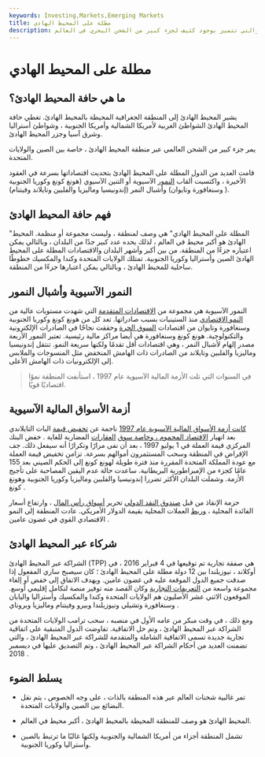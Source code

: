 ```yaml
---
keywords: Investing,Markets,Emerging Markets
title: مطلة على المحيط الهادي
description: يشير المحيط الهادئ إلى المنطقة الجغرافية المحيطة بالمحيط الهادئ والتي تتميز بوجود كثيف لجزء كبير من الشحن البحري في العالم.
---
```


# مطلة على المحيط الهادي
## ما هي حافة المحيط الهادئ؟

يشير المحيط الهادئ إلى المنطقة الجغرافية المحيطة بالمحيط الهادئ. تغطي حافة المحيط الهادئ الشواطئ الغربية لأمريكا الشمالية وأمريكا الجنوبية ، وشواطئ أستراليا وشرق آسيا وجزر المحيط الهادئ.

يمر جزء كبير من الشحن العالمي عبر منطقة المحيط الهادئ ، خاصة بين الصين والولايات المتحدة.

قامت العديد من الدول المطلة على المحيط الهادئ بتحديث اقتصاداتها بسرعة في العقود الأخيرة ، واكتسبت ألقاب [النمور](/four-asian-tigers) الآسيوية أو التنين الآسيوي (هونغ كونغ وكوريا الجنوبية وسنغافورة وتايوان) وأشبال النمر (إندونيسيا وماليزيا والفلبين وتايلاند وفيتنام) ).

## فهم حافة المحيط الهادئ

"المطلة على المحيط الهادي" هي وصف لمنطقة ، وليست مجموعة أو منظمة. المحيط الهادئ هو أكبر محيط في العالم ، لذلك يحده عدد كبير جدًا من البلدان ، وبالتالي يمكن اعتباره جزءًا من المنطقة. من بين أكبر وأشهر البلدان والاقتصادات المطلة على المحيط الهادئ الصين وأستراليا وكوريا الجنوبية. تمتلك الولايات المتحدة وكندا والمكسيك خطوطًا ساحلية للمحيط الهادئ ، وبالتالي يمكن اعتبارها جزءًا من المنطقة.

## النمور الآسيوية وأشبال النمور

النمور الآسيوية هي مجموعة من [الاقتصادات المتقدمة](/developed-economy) التي شهدت مستويات عالية من [النمو الاقتصادي](/economicgrowth) منذ الستينيات بسبب صادراتها. تعد كل من هونغ كونغ وكوريا الجنوبية وسنغافورة وتايوان من اقتصادات [السوق الحرة](/freemarket) وحققت نجاحًا في الصادرات الإلكترونية والتكنولوجية. هونغ كونغ وسنغافورة هي أيضا مراكز مالية رئيسية. تعتبر النمور الأربعة مصدر إلهام لأشبال النمر ، وهي اقتصادات أقل تقدمًا ولكنها سريعة النمو. تنتقل إندونيسيا وماليزيا والفلبين وتايلاند من الصادرات ذات الهامش المنخفض مثل المنسوجات والملابس إلى الإلكترونيات ذات الهامش الأعلى.

> في السنوات التي تلت الأزمة المالية الآسيوية عام 1997 ، استأنفت المنطقة نموًا اقتصاديًا قويًا.

>

## أزمة الأسواق المالية الآسيوية

[كانت أزمة الأسواق المالية الآسيوية عام 1997](/asian-financial-crisis) ناجمة عن [تخفيض قيمة](/devaluation) البات التايلاندي بعد انهيار [الاقتصاد المحموم ، وخاصة سوق](/overheated_economy) [العقارات](/realestate) المضاربة للغاية . خفض البنك المركزي قيمة العملة في 1 يوليو 1997 ، بعد أن نفى مرارًا وتكرارًا أنه سيفعل ذلك. جف الإقراض في المنطقة وسحب المستثمرون أموالهم بسرعة. تزامن تخفيض قيمة العملة مع عودة المملكة المتحدة المقررة منذ فترة طويلة لهونغ كونغ إلى الحكم الصيني بعد 155 عامًا كجزء من الإمبراطورية البريطانية. ساعدت حالة عدم اليقين المصاحبة على تأجيج الأزمة. وشملت البلدان الأكثر تضررا إندونيسيا والفلبين وماليزيا وكوريا الجنوبية وهونغ كونغ .

حزمة الإنقاذ من قبل [صندوق النقد الدولي](/imf) تحرير [أسواق رأس المال](/capitalmarkets) ، وارتفاع أسعار الفائدة المحلية ، [وربط](/pegging) العملات المحلية بقيمة الدولار الأمريكي. عادت المنطقة إلى النمو الاقتصادي القوي في غضون عامين .

## شركاء عبر المحيط الهادئ

الشراكة عبر المحيط الهادئ (TPP) هي صفقة تجارية تم توقيعها في 4 فبراير 2016 ، في أوكلاند ، نيوزيلندا بين 12 دولة مطلة على المحيط الهادئ ؛ كان سيصبح ساري المفعول إذا صدقت جميع الدول الموقعة عليه في غضون عامين. ويهدف الاتفاق إلى خفض أو إلغاء مجموعة واسعة من [التعريفات التجارية](/tariff) وكان القصد منه توفير منصة لتكامل إقليمي أوسع. الموقعون الاثني عشر الأصليون هم الولايات المتحدة وكندا والمكسيك وأستراليا واليابان وسنغافورة وتشيلي ونيوزيلندا وبيرو وفيتنام وماليزيا وبروناي .

ومع ذلك ، في وقت مبكر من عامه الأول في منصبه ، سحب ترامب الولايات المتحدة من الشراكة عبر المحيط الهادئ ، وتم حل الاتفاقية. تفاوضت الدول المتبقية على اتفاقية تجارية جديدة تسمى الاتفاقية الشاملة والمتقدمة للشراكة عبر المحيط الهادئ ، والتي تضمنت العديد من أحكام الشراكة عبر المحيط الهادئ ، وتم التصديق عليها في ديسمبر 2018 .

## يسلط الضوء

- تمر غالبية شحنات العالم عبر هذه المنطقة بالذات ، على وجه الخصوص ، يتم نقل البضائع بين الصين والولايات المتحدة.

- المحيط الهادئ هو وصف للمنطقة المحيطة بالمحيط الهادئ ، أكبر محيط في العالم.

- تشمل المنطقة أجزاء من أمريكا الشمالية والجنوبية ولكنها غالبًا ما ترتبط بالصين وأستراليا وكوريا الجنوبية.

